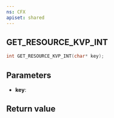```yaml
---
ns: CFX
apiset: shared
---
```

## GET_RESOURCE_KVP_INT

```c
int GET_RESOURCE_KVP_INT(char* key);
```


## Parameters
* **key**: 

## Return value

